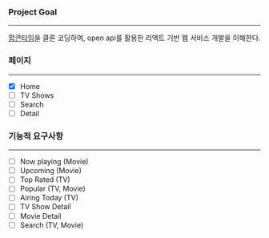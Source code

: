 ### Project Goal

---

[팝콘타임](https://popcorntime-online.ch)을 클론 코딩하여, open api를 활용한 리액트 기반 웹 서비스 개발을 이해한다.

### 페이지

---

- [x] Home
- [ ] TV Shows
- [ ] Search
- [ ] Detail

### 기능적 요구사항

---

- [ ] Now playing (Movie)
- [ ] Upcoming (Movie)
- [ ] Top Rated (TV)
- [ ] Popular (TV, Movie)
- [ ] Airing Today (TV)
- [ ] TV Show Detail
- [ ] Movie Detail
- [ ] Search (TV, Movie)

